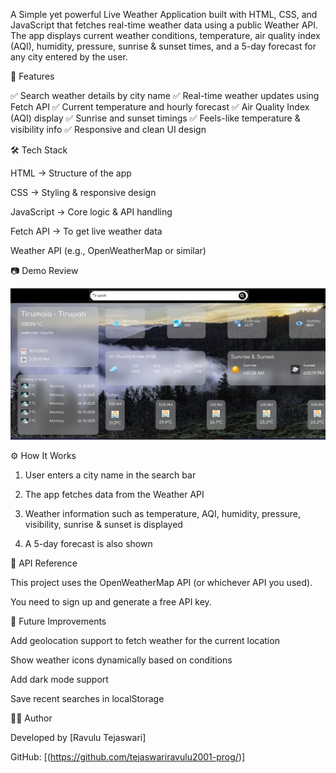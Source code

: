 A Simple yet powerful Live Weather Application built with HTML, CSS, and JavaScript that fetches real-time weather data using a public Weather API. The app displays current weather conditions, temperature, air quality index (AQI), humidity, pressure, sunrise & sunset times, and a 5-day forecast for any city entered by the user.


🚀 Features

✅ Search weather details by city name
✅ Real-time weather updates using Fetch API
✅ Current temperature and hourly forecast
✅ Air Quality Index (AQI) display
✅ Sunrise and sunset timings
✅ Feels-like temperature & visibility info
✅ Responsive and clean UI design


🛠 Tech Stack

HTML → Structure of the app

CSS → Styling & responsive design

JavaScript  → Core logic & API handling

Fetch API → To get live weather data

Weather API (e.g., OpenWeatherMap or similar)





📷 Demo Review


![image alt](https://github.com/tejaswariravulu2001-prog/Live-Weather--/blob/cfef012d389a2fd2179f43aa1431e1de3461bce8/live%20weather%20ss.png)



⚙ How It Works

1. User enters a city name in the search bar


2. The app fetches data from the Weather API


3. Weather information such as temperature, AQI, humidity, pressure, visibility, sunrise & sunset is displayed


4. A 5-day forecast is also shown






🔑 API Reference

This project uses the OpenWeatherMap API (or whichever API you used).

You need to sign up and generate a free API key.





🌟 Future Improvements

Add geolocation support to fetch weather for the current location

Show weather icons dynamically based on conditions

Add dark mode support

Save recent searches in localStorage




👨‍💻 Author

Developed by [Ravulu Tejaswari]

GitHub: [(https://github.com/tejaswariravulu2001-prog/)]


